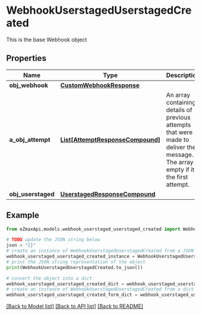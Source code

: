 # WebhookUserstagedUserstagedCreated

This is the base Webhook object

## Properties

Name | Type | Description | Notes
------------ | ------------- | ------------- | -------------
**obj_webhook** | [**CustomWebhookResponse**](CustomWebhookResponse.md) |  | 
**a_obj_attempt** | [**List[AttemptResponseCompound]**](AttemptResponseCompound.md) | An array containing details of previous attempts that were made to deliver the message. The array is empty if it&#39;s the first attempt. | 
**obj_userstaged** | [**UserstagedResponseCompound**](UserstagedResponseCompound.md) |  | 

## Example

```python
from eZmaxApi.models.webhook_userstaged_userstaged_created import WebhookUserstagedUserstagedCreated

# TODO update the JSON string below
json = "{}"
# create an instance of WebhookUserstagedUserstagedCreated from a JSON string
webhook_userstaged_userstaged_created_instance = WebhookUserstagedUserstagedCreated.from_json(json)
# print the JSON string representation of the object
print(WebhookUserstagedUserstagedCreated.to_json())

# convert the object into a dict
webhook_userstaged_userstaged_created_dict = webhook_userstaged_userstaged_created_instance.to_dict()
# create an instance of WebhookUserstagedUserstagedCreated from a dict
webhook_userstaged_userstaged_created_form_dict = webhook_userstaged_userstaged_created.from_dict(webhook_userstaged_userstaged_created_dict)
```
[[Back to Model list]](../README.md#documentation-for-models) [[Back to API list]](../README.md#documentation-for-api-endpoints) [[Back to README]](../README.md)


